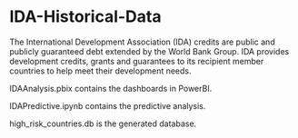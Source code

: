 # IDA-Historical-Data
The International Development Association (IDA) credits are public and publicly guaranteed debt extended by the World Bank Group. IDA provides development credits, grants and guarantees to its recipient member countries to help meet their development needs. 

IDAAnalysis.pbix contains the dashboards in PowerBI.

IDAPredictive.ipynb contains the predictive analysis.

high_risk_countries.db is the generated database.
